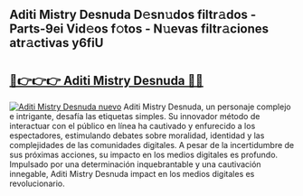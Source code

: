 ## Aditi Mistry Desnuda D𝚎sn𝚞dos filtr𝚊dos - Parts-9ei Vid𝚎os f𝚘tos - N𝚞evas filtr𝚊ciones atr𝚊ctivas y6fiU

# <h2><a href="http://mbdis2l.tromn.icu/?c=Aditi+Mistry+Desnuda">🔗👉👉👉 Aditi Mistry Desnuda 🔗🔗</a></h2>

[![Aditi Mistry Desnuda nuevo](https://i.imgur.com/pEAQMta.gif)](http://mbdis2l.tromn.icu/?c=Aditi+Mistry+Desnuda)
Aditi Mistry Desnuda, un personaje complejo e intrigante, desafía las etiquetas simples. Su innovador método de interactuar con el público en línea ha cautivado y enfurecido a los espectadores, estimulando debates sobre moralidad, identidad y las complejidades de las comunidades digitales. A pesar de la incertidumbre de sus próximas acciones, su impacto en los medios digitales es profundo. Impulsado por una determinación inquebrantable y una cautivación innegable, Aditi Mistry Desnuda impact en los medios digitales es revolucionario.
